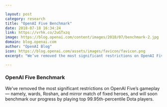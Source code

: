 ```yaml
---

layout: post
category: research
title: "OpenAI Five Benchmark"
date: 2018-07-18 16:34:24
link: https://vrhk.co/2uGTxzq
image: https://blog.openai.com/content/images/2018/07/benchmark-2.jpg
domain: blog.openai.com
author: "OpenAI Blog"
icon: https://blog.openai.com/assets/images/favicon/favicon.png
excerpt: "We’ve removed the most significant restrictions on OpenAI Five’s gameplay — namely, wards, Roshan, and mirror match of fixed heroes, and will soon benchmark our progress by playing top 99.95th-percentile Dota players."

---
```


### OpenAI Five Benchmark

We’ve removed the most significant restrictions on OpenAI Five’s gameplay — namely, wards, Roshan, and mirror match of fixed heroes, and will soon benchmark our progress by playing top 99.95th-percentile Dota players.